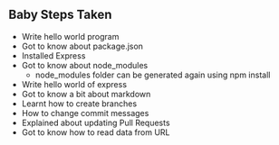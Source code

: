 ## Baby Steps Taken

- Write hello world program
- Got to know about package.json
- Installed Express
- Got to know about node_modules
  - node_modules folder can be generated again using npm install
- Write hello world of express
- Got to know a bit about markdown
- Learnt how to create branches
- How to change commit messages
- Explained about updating Pull Requests
- Got to know how to read data from URL
